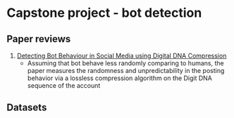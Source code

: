 # Capstone project - bot detection
## Paper reviews
1. [Detecting Bot Behaviour in Social Media using Digital DNA Compression](http://ceur-ws.org/Vol-2563/aics_35.pdf)
   - Assuming that bot behave less randomly comparing to humans, the paper measures the randomness and unpredictability in the posting behavior via a lossless compression algorithm on the Digit DNA sequence of the account

## Datasets
